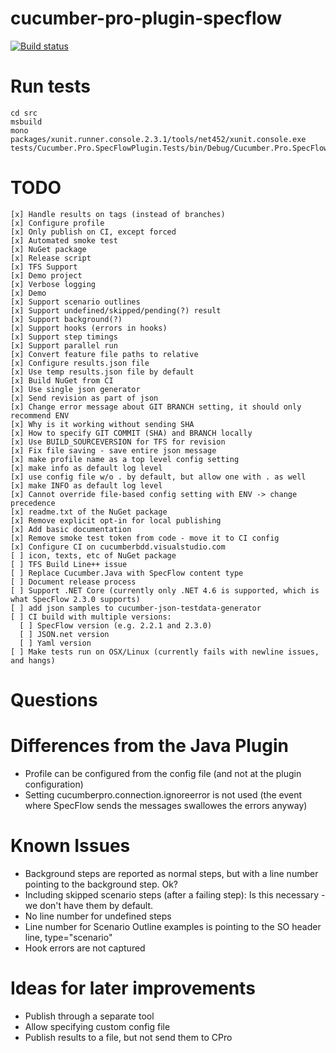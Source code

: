 # cucumber-pro-plugin-specflow

[![Build status](https://cucumberbdd.visualstudio.com/_apis/public/build/definitions/3f6ffcb6-fe64-4a4f-85bd-eed3893f83fd/1/badge)](https://cucumberbdd.visualstudio.com/cucumber-pro-plugin-specflow/_build/index?context=mine&path=%5C&definitionId=1&_a=completed)

# Run tests

    cd src
    msbuild
    mono packages/xunit.runner.console.2.3.1/tools/net452/xunit.console.exe tests/Cucumber.Pro.SpecFlowPlugin.Tests/bin/Debug/Cucumber.Pro.SpecFlowPlugin.Tests.dll

# TODO

    [x] Handle results on tags (instead of branches)
    [x] Configure profile
    [x] Only publish on CI, except forced
    [x] Automated smoke test
    [x] NuGet package
    [x] Release script
    [x] TFS Support
    [x] Demo project
    [x] Verbose logging
    [x] Demo
    [x] Support scenario outlines
    [x] Support undefined/skipped/pending(?) result
    [x] Support background(?)
    [x] Support hooks (errors in hooks)
    [x] Support step timings
    [x] Support parallel run
    [x] Convert feature file paths to relative
    [x] Configure results.json file
    [x] Use temp results.json file by default
    [x] Build NuGet from CI
    [x] Use single json generator
    [x] Send revision as part of json
    [x] Change error message about GIT BRANCH setting, it should only recommend ENV
    [x] Why is it working without sending SHA
    [x] How to specify GIT COMMIT (SHA) and BRANCH locally
    [x] Use BUILD_SOURCEVERSION for TFS for revision
    [x] Fix file saving - save entire json message
    [x] make profile name as a top level config setting
    [x] make info as default log level
    [x] use config file w/o . by default, but allow one with . as well
    [x] make INFO as default log level
    [x] Cannot override file-based config setting with ENV -> change precedence
    [x] readme.txt of the NuGet package
    [x] Remove explicit opt-in for local publishing
    [x] Add basic documentation
    [x] Remove smoke test token from code - move it to CI config
    [x] Configure CI on cucumberbdd.visualstudio.com
    [ ] icon, texts, etc of NuGet package
    [ ] TFS Build Line++ issue
    [ ] Replace Cucumber.Java with SpecFlow content type
    [ ] Document release process
    [ ] Support .NET Core (currently only .NET 4.6 is supported, which is what SpecFlow 2.3.0 supports)
    [ ] add json samples to cucumber-json-testdata-generator
    [ ] CI build with multiple versions:
      [ ] SpecFlow version (e.g. 2.2.1 and 2.3.0)
      [ ] JSON.net version
      [ ] Yaml version
    [ ] Make tests run on OSX/Linux (currently fails with newline issues, and hangs)

# Questions

# Differences from the Java Plugin

- Profile can be configured from the config file (and not at the plugin configuration)
- Setting cucumberpro.connection.ignoreerror is not used (the event where SpecFlow sends the messages swallowes the errors anyway)

# Known Issues

- Background steps are reported as normal steps, but with a line number pointing to the background step. Ok?
- Including skipped scenario steps (after a failing step): Is this necessary - we don't have them by default.
- No line number for undefined steps
- Line number for Scenario Outline examples is pointing to the SO header line, type="scenario"
- Hook errors are not captured

# Ideas for later improvements

* Publish through a separate tool
* Allow specifying custom config file
* Publish results to a file, but not send them to CPro
